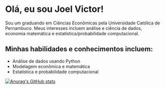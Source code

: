 # Olá, eu sou Joel Victor!

Sou um graduando em Ciências Econômicas pela Universidade Católica de Pernambuco. Meus interesses incluem análise e ciência de dados, economia matemática e estatística/probabilidade computacional.

## Minhas habilidades e conhecimentos incluem:

- Análise de dados usando Python
- Modelagem econômica e matemática
- Estatística e probabilidade computacional

[![Anurag's GitHub stats](https://github-readme-stats.vercel.app/api?username=violonista)](https://github.com/violonista/github-readme-stats)

<!--
**Violonista/Violonista** is a ✨ _special_ ✨ repository because its `README.md` (this file) appears on your GitHub profile.

Here are some ideas to get you started:

- 🔭 I’m currently working on ...
- 🌱 I’m currently learning ...
- 👯 I’m looking to collaborate on ...
- 🤔 I’m looking for help with ...
- 💬 Ask me about ...
- 📫 How to reach me: ...
- 😄 Pronouns: ...
- ⚡ Fun fact: ...
-->

